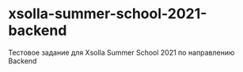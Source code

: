 # xsolla-summer-school-2021-backend
Тестовое задание для Xsolla Summer School 2021 по направлению Backend 

